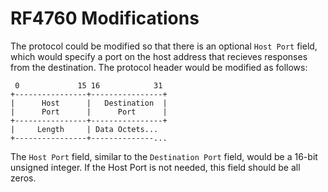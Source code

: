 # RF4760 Modifications

The protocol could be modified so that there is an optional `Host Port` field,
which would specify a port on the host address that recieves responses from
the destination. The protocol header would be modified as follows:

```
 0             15 16            31
+----------------+----------------+
|      Host      |   Destination  |
|      Port      |      Port      |
+----------------+----------------+
|     Length     | Data Octets... 
+----------------+--------------...
```

The `Host Port` field, similar to the `Destination Port` field, would be a
16-bit unsigned integer. If the Host Port is not needed, this field should
be all zeros.